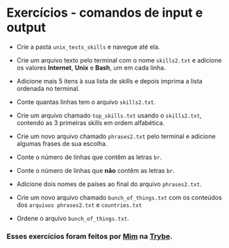 # Exercícios - comandos de input e output

* Crie a pasta `unix_tests_skills` e navegue até ela.

* Crie um arquivo texto pelo terminal com o nome `skills2.txt` e adicione os valores **Internet**, **Unix** e **Bash**, um em cada linha.

* Adicione mais 5 itens à sua lista de skills e depois imprima a lista ordenada no terminal.

* Conte quantas linhas tem o arquivo `skills2.txt`.

* Crie um arquivo chamado `top_skills.txt` usando o `skills2.txt`, contendo as 3 primeiras skills em ordem alfabética.

* Crie um novo arquivo chamado `phrases2.txt` pelo terminal e adicione algumas frases de sua escolha.

* Conte o número de linhas que contêm as letras `br`.

* Conte o número de linhas que **não** contêm as letras `br`.

* Adicione dois nomes de países ao final do arquivo `phrases2.txt`.

* Crie um novo arquivo chamado `bunch_of_things.txt` com os conteúdos dos `arquivos phrases2.txt` e `countries.txt`

* Ordene o arquivo `bunch_of_things.txt`.


### Esses exercícios foram feitos por [Mim](https://www.linkedin.com/in/jaci-xavier-b3358b142/) na [Trybe](https://www.betrybe.com/).
